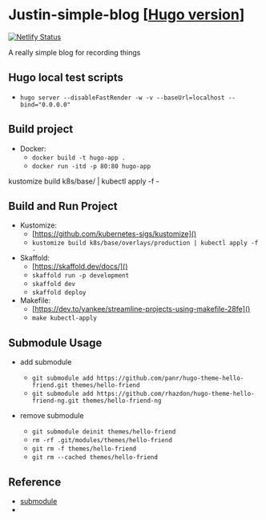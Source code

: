 # Justin-simple-blog [[Hugo version](https://github.com/JustinHung0407/Hugo-Blog)]

[![Netlify Status](https://api.netlify.com/api/v1/badges/51c3e506-dad6-430f-b575-8a0e4c28c6e5/deploy-status)](https://app.netlify.com/sites/justinblog/deploys)

A really simple blog for recording things

## Hugo local test scripts
* `hugo server --disableFastRender -w -v --baseUrl=localhost --bind="0.0.0.0"`

## Build project
* Docker:
  * `docker build -t hugo-app .`
  * `docker run -itd -p 80:80 hugo-app`

kustomize build k8s/base/ | kubectl apply -f -
## Build and Run Project
* Kustomize:
    * [https://github.com/kubernetes-sigs/kustomize]()
    * `kustomize build k8s/base/overlays/production | kubectl apply -f -`
* Skaffold:
    * [https://skaffold.dev/docs/]()
    * `skaffold run -p development`
    * `skaffold dev`
    * `skaffold deploy`
* Makefile:
    * [https://dev.to/yankee/streamline-projects-using-makefile-28fe]()
    * `make kubectl-apply`


## Submodule Usage
- add submodule
  - `git submodule add https://github.com/panr/hugo-theme-hello-friend.git themes/hello-friend`
  - `git submodule add https://github.com/rhazdon/hugo-theme-hello-friend-ng.git themes/hello-friend-ng`

- remove submodule
  - `git submodule deinit themes/hello-friend`
  - `rm -rf .git/modules/themes/hello-friend`
  - `git rm -f themes/hello-friend`
  - `git rm --cached themes/hello-friend`

## Reference
- [submodule](https://stackoverflow.com/questions/1260748/how-do-i-remove-a-submodule)
- 